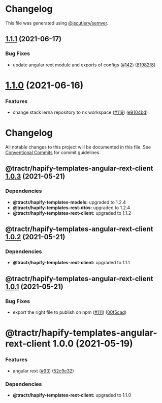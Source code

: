 # Changelog

This file was generated using
[@jscutlery/semver](https://github.com/jscutlery/semver).

## [1.1.1](https://github.com/tractr/stack/compare/hapify-templates-angular-rext-client-1.1.0...hapify-templates-angular-rext-client-1.1.1) (2021-06-17)

### Bug Fixes

- update angular rext module and exports of configs
  ([#142](https://github.com/tractr/stack/issues/142))
  ([81982f8](https://github.com/tractr/stack/commit/81982f8c9b036406c5112820c7ccae08d2259667))

# [1.1.0](https://github.com/tractr/stack/compare/hapify-templates-angular-rext-client-1.0.3...hapify-templates-angular-rext-client-1.1.0) (2021-06-16)

### Features

- change stack lerna repository to nx workspace
  ([#119](https://github.com/tractr/stack/issues/119))
  ([e9104bd](https://github.com/tractr/stack/commit/e9104bde081619c0f3752bb9d129e19d1d6bda5d))

# Changelog

All notable changes to this project will be documented in this file. See
[Conventional Commits](https://conventionalcommits.org) for commit guidelines.

## @tractr/hapify-templates-angular-rext-client [1.0.3](https://github.com/tractr/stack/compare/@tractr/hapify-templates-angular-rext-client@1.0.2...@tractr/hapify-templates-angular-rext-client@1.0.3) (2021-05-21)

### Dependencies

- **@tractr/hapify-templates-models:** upgraded to 1.2.4
- **@tractr/hapify-templates-rest-dtos:** upgraded to 1.2.4
- **@tractr/hapify-templates-rext-client:** upgraded to 1.1.2

## @tractr/hapify-templates-angular-rext-client [1.0.2](https://github.com/tractr/stack/compare/@tractr/hapify-templates-angular-rext-client@1.0.1...@tractr/hapify-templates-angular-rext-client@1.0.2) (2021-05-21)

### Dependencies

- **@tractr/hapify-templates-rext-client:** upgraded to 1.1.1

## @tractr/hapify-templates-angular-rext-client [1.0.1](https://github.com/tractr/stack/compare/@tractr/hapify-templates-angular-rext-client@1.0.0...@tractr/hapify-templates-angular-rext-client@1.0.1) (2021-05-21)

### Bug Fixes

- export the right file to publish on npm
  ([#111](https://github.com/tractr/stack/issues/111))
  ([00f5cad](https://github.com/tractr/stack/commit/00f5cad1f26f70fc9bbd8c2287e3b6008536ba8b))

# @tractr/hapify-templates-angular-rext-client 1.0.0 (2021-05-19)

### Features

- angular rext ([#93](https://github.com/tractr/stack/issues/93))
  ([52c9e32](https://github.com/tractr/stack/commit/52c9e32758f62fb7b2fa2f5c20795bfba2a4ea0f))

### Dependencies

- **@tractr/hapify-templates-rext-client:** upgraded to 1.1.0
